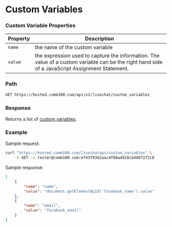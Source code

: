 # Custom Variables

### Custom Variable Properties

| Property | Description
| --- | ---
| `name` | the name of the custom variable
| `value` | the expression used to capture the information. The value of a custom variable can be the right hand side of a JavaScript Assignment Statement.

### Path
```bash
GET https://hosted.comm100.com/api/v1/livechat/custom_variables
```

### Response
Returns a list of [custom variables](#custom-variable-properties).


### Example
Sample request:
```bash
curl "https://hosted.comm100.com/livechatapi/custom_variables" \
    -X GET -u tester@comm100.com:ef43f9362aac4f60ad428cb4d072f2c8
```

Sample response:
```json
[
    {
        "name": "name",
        "value": "document.getElementById('facebook_name').value"
    },
    {
        "name": "email",
        "value": "facebook_email"
    }
]
```
